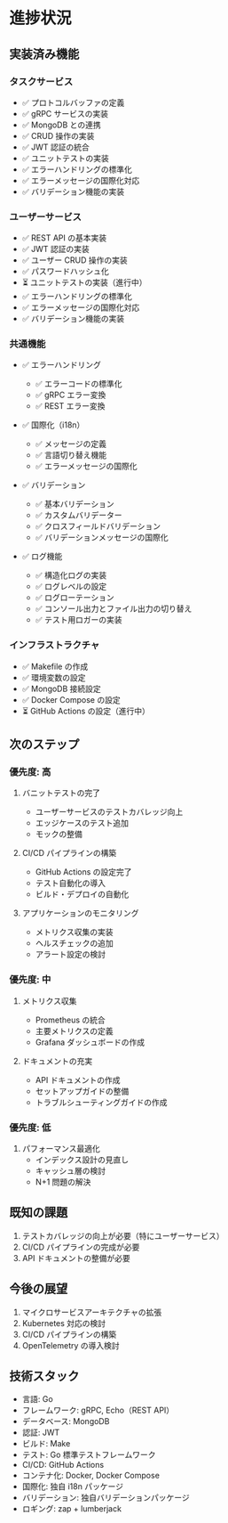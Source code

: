 # 進捗状況

## 実装済み機能

### タスクサービス

- ✅ プロトコルバッファの定義
- ✅ gRPC サービスの実装
- ✅ MongoDB との連携
- ✅ CRUD 操作の実装
- ✅ JWT 認証の統合
- ✅ ユニットテストの実装
- ✅ エラーハンドリングの標準化
- ✅ エラーメッセージの国際化対応
- ✅ バリデーション機能の実装

### ユーザーサービス

- ✅ REST API の基本実装
- ✅ JWT 認証の実装
- ✅ ユーザー CRUD 操作の実装
- ✅ パスワードハッシュ化
- ⏳ ユニットテストの実装（進行中）
- ✅ エラーハンドリングの標準化
- ✅ エラーメッセージの国際化対応
- ✅ バリデーション機能の実装

### 共通機能

- ✅ エラーハンドリング

  - ✅ エラーコードの標準化
  - ✅ gRPC エラー変換
  - ✅ REST エラー変換

- ✅ 国際化（i18n）

  - ✅ メッセージの定義
  - ✅ 言語切り替え機能
  - ✅ エラーメッセージの国際化

- ✅ バリデーション

  - ✅ 基本バリデーション
  - ✅ カスタムバリデーター
  - ✅ クロスフィールドバリデーション
  - ✅ バリデーションメッセージの国際化

- ✅ ログ機能
  - ✅ 構造化ログの実装
  - ✅ ログレベルの設定
  - ✅ ログローテーション
  - ✅ コンソール出力とファイル出力の切り替え
  - ✅ テスト用ロガーの実装

### インフラストラクチャ

- ✅ Makefile の作成
- ✅ 環境変数の設定
- ✅ MongoDB 接続設定
- ✅ Docker Compose の設定
- ⏳ GitHub Actions の設定（進行中）

## 次のステップ

### 優先度: 高

1. バニットテストの完了

   - ユーザーサービスのテストカバレッジ向上
   - エッジケースのテスト追加
   - モックの整備

2. CI/CD パイプラインの構築

   - GitHub Actions の設定完了
   - テスト自動化の導入
   - ビルド・デプロイの自動化

3. アプリケーションのモニタリング
   - メトリクス収集の実装
   - ヘルスチェックの追加
   - アラート設定の検討

### 優先度: 中

1. メトリクス収集

   - Prometheus の統合
   - 主要メトリクスの定義
   - Grafana ダッシュボードの作成

2. ドキュメントの充実
   - API ドキュメントの作成
   - セットアップガイドの整備
   - トラブルシューティングガイドの作成

### 優先度: 低

1. パフォーマンス最適化
   - インデックス設計の見直し
   - キャッシュ層の検討
   - N+1 問題の解決

## 既知の課題

1. テストカバレッジの向上が必要（特にユーザーサービス）
2. CI/CD パイプラインの完成が必要
3. API ドキュメントの整備が必要

## 今後の展望

1. マイクロサービスアーキテクチャの拡張
2. Kubernetes 対応の検討
3. CI/CD パイプラインの構築
4. OpenTelemetry の導入検討

## 技術スタック

- 言語: Go
- フレームワーク: gRPC, Echo（REST API）
- データベース: MongoDB
- 認証: JWT
- ビルド: Make
- テスト: Go 標準テストフレームワーク
- CI/CD: GitHub Actions
- コンテナ化: Docker, Docker Compose
- 国際化: 独自 i18n パッケージ
- バリデーション: 独自バリデーションパッケージ
- ロギング: zap + lumberjack
